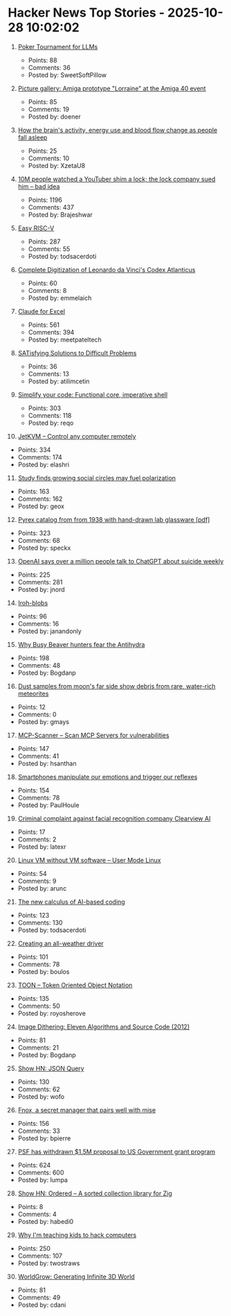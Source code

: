 # Hacker News Top Stories - 2025-10-28 10:02:02

1. [Poker Tournament for LLMs](https://pokerbattle.ai/event)
   - Points: 88
   - Comments: 36
   - Posted by: SweetSoftPillow

2. [Picture gallery: Amiga prototype "Lorraine" at the Amiga 40 event](https://www.amiga-news.de/en/news/AN-2025-10-00110-EN.html)
   - Points: 85
   - Comments: 19
   - Posted by: doener

3. [How the brain's activity, energy use and blood flow change as people fall asleep](https://www.massgeneralbrigham.org/en/about/newsroom/press-releases/research-shows-coordinated-shift-in-brain-activity-while-asleep)
   - Points: 25
   - Comments: 10
   - Posted by: XzetaU8

4. [10M people watched a YouTuber shim a lock; the lock company sued him – bad idea](https://arstechnica.com/tech-policy/2025/10/suing-a-popular-youtuber-who-shimmed-a-130-lock-what-could-possibly-go-wrong/)
   - Points: 1196
   - Comments: 437
   - Posted by: Brajeshwar

5. [Easy RISC-V](https://dramforever.github.io/easyriscv/)
   - Points: 287
   - Comments: 55
   - Posted by: todsacerdoti

6. [Complete Digitization of Leonardo da Vinci's Codex Atlanticus](https://www.openculture.com/2025/10/digitization-of-leonardo-da-vincis-codex-atlanticus.html)
   - Points: 60
   - Comments: 8
   - Posted by: emmelaich

7. [Claude for Excel](https://www.claude.com/claude-for-excel)
   - Points: 561
   - Comments: 394
   - Posted by: meetpateltech

8. [SATisfying Solutions to Difficult Problems](https://vaibhavsagar.com/blog/2025/10/22/satisfying-solutions/)
   - Points: 36
   - Comments: 13
   - Posted by: atilimcetin

9. [Simplify your code: Functional core, imperative shell](https://testing.googleblog.com/2025/10/simplify-your-code-functional-core.html)
   - Points: 303
   - Comments: 118
   - Posted by: reqo

10. [JetKVM – Control any computer remotely](https://jetkvm.com/)
   - Points: 334
   - Comments: 174
   - Posted by: elashri

11. [Study finds growing social circles may fuel polarization](https://phys.org/news/2025-10-friends-division-social-circles-fuel.html)
   - Points: 163
   - Comments: 162
   - Posted by: geox

12. [Pyrex catalog from from 1938 with hand-drawn lab glassware [pdf]](https://exhibitdb.cmog.org/opacimages/Images/Pyrex/Rakow_1000132877.pdf)
   - Points: 323
   - Comments: 68
   - Posted by: speckx

13. [OpenAI says over a million people talk to ChatGPT about suicide weekly](https://techcrunch.com/2025/10/27/openai-says-over-a-million-people-talk-to-chatgpt-about-suicide-weekly/)
   - Points: 225
   - Comments: 281
   - Posted by: jnord

14. [Iroh-blobs](https://www.iroh.computer/blog/iroh-blobs-0-95-new-features)
   - Points: 96
   - Comments: 16
   - Posted by: janandonly

15. [Why Busy Beaver hunters fear the Antihydra](https://benbrubaker.com/why-busy-beaver-hunters-fear-the-antihydra/)
   - Points: 198
   - Comments: 48
   - Posted by: Bogdanp

16. [Dust samples from moon's far side show debris from rare, water-rich meteorites](https://www.sciencealert.com/china-brought-something-unexpected-back-from-the-far-side-of-the-moon)
   - Points: 12
   - Comments: 0
   - Posted by: gmays

17. [MCP-Scanner – Scan MCP Servers for vulnerabilities](https://github.com/cisco-ai-defense/mcp-scanner)
   - Points: 147
   - Comments: 41
   - Posted by: hsanthan

18. [Smartphones manipulate our emotions and trigger our reflexes](https://theconversation.com/smartphones-manipulate-our-emotions-and-trigger-our-reflexes-no-wonder-were-addicted-265014)
   - Points: 154
   - Comments: 78
   - Posted by: PaulHoule

19. [Criminal complaint against facial recognition company Clearview AI](https://noyb.eu/en/criminal-complaint-against-facial-recognition-company-clearview-ai)
   - Points: 17
   - Comments: 2
   - Posted by: latexr

20. [Linux VM without VM software – User Mode Linux](https://popovicu.com/posts/linux-vm-without-vm-software-user-mode/)
   - Points: 54
   - Comments: 9
   - Posted by: arunc

21. [The new calculus of AI-based coding](https://blog.joemag.dev/2025/10/the-new-calculus-of-ai-based-coding.html)
   - Points: 123
   - Comments: 130
   - Posted by: todsacerdoti

22. [Creating an all-weather driver](https://waymo.com/blog/2025/10/creating-an-all-weather-driver)
   - Points: 101
   - Comments: 78
   - Posted by: boulos

23. [TOON – Token Oriented Object Notation](https://github.com/johannschopplich/toon)
   - Points: 135
   - Comments: 50
   - Posted by: royosherove

24. [Image Dithering: Eleven Algorithms and Source Code (2012)](https://tannerhelland.com/2012/12/28/dithering-eleven-algorithms-source-code.html)
   - Points: 81
   - Comments: 21
   - Posted by: Bogdanp

25. [Show HN: JSON Query](https://jsonquerylang.org/)
   - Points: 130
   - Comments: 62
   - Posted by: wofo

26. [Fnox, a secret manager that pairs well with mise](https://github.com/jdx/mise/discussions/6779)
   - Points: 156
   - Comments: 33
   - Posted by: bpierre

27. [PSF has withdrawn $1.5M proposal to US Government grant program](https://pyfound.blogspot.com/2025/10/NSF-funding-statement.html)
   - Points: 624
   - Comments: 600
   - Posted by: lumpa

28. [Show HN: Ordered – A sorted collection library for Zig](undefined)
   - Points: 8
   - Comments: 4
   - Posted by: habedi0

29. [Why I'm teaching kids to hack computers](https://www.hacktivate.app/why-teach-kids-to-hack)
   - Points: 250
   - Comments: 107
   - Posted by: twostraws

30. [WorldGrow: Generating Infinite 3D World](https://github.com/world-grow/WorldGrow)
   - Points: 81
   - Comments: 49
   - Posted by: cdani

